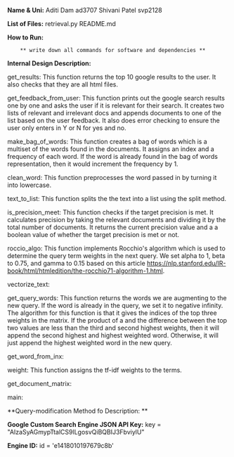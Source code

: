 **Name & Uni:**
        Aditi Dam ad3707
        Shivani Patel svp2128

**List of Files:**
retrieval.py 
README.md

**How to Run:**

        ** write down all commands for software and dependencies **

**Internal Design Description:**

get_results: 
This function returns the top 10 google results to the user. It also checks that they are all html files. 

get_feedback_from_user: 
This function prints out the google search results one by one and asks the user if it is relevant for their search. It creates two lists of relevant and irrelevant docs and appends documents to one of the list based on the user feedback. It also does error checking to ensure the user only enters in Y or N for yes and no. 

make_bag_of_words:
This function creates a bag of words which is a multiset of the words found in the documents. It assigns an index and a frequency of each word. If the word is already found in the bag of words representation, then it would increment the frequency by 1.

clean_word:
This function preprocesses the word passed in by turning it into lowercase. 

text_to_list: 
This function splits the the text into a list using the split method. 

is_precision_meet:
This function checks if the target precision is met. It calculates precision by taking the relevant documents and dividing it by the total number of documents. It returns the current precision value and a a boolean value of whether the target precision is met or not. 

roccio_algo:
This function implements Rocchio's algorithm which is used to determine the query term weights in the next query. We set alpha to 1, beta to 0.75, and gamma to 0.15 based on this article https://nlp.stanford.edu/IR-book/html/htmledition/the-rocchio71-algorithm-1.html. 

vectorize_text:

get_query_words:
This function returns the words we are augmenting to the new query. If the word is already in the query, we set it to negative infinity. The algorithm for this function is that it gives the indices of the top three weights in the matrix. If the product of a and the difference between the top two values are less than the third and second highest weights, then it will append the second highest and highest weighted word. Otherwise, it will just append the highest weighted word in the new query. 

get_word_from_inx:

weight:
This function assigns the tf-idf weights to the terms. 

get_document_matrix:

main: 



**Query-modification Method fo Description: **


**Google Custom Search Engine JSON API Key:**
key = "AIzaSyAGmypTtalCS9lLgosvQiBQBIJ3FbviylU"

**Engine ID:**
id = 'e1418010197679c8b'

